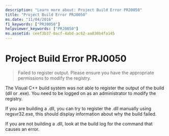 ```yaml
---
description: "Learn more about: Project Build Error PRJ0050"
title: "Project Build Error PRJ0050"
ms.date: "11/04/2016"
f1_keywords: ["PRJ0050"]
helpviewer_keywords: ["PRJ0050"]
ms.assetid: ceef3b37-0acf-4abd-ac62-aa830b4fa145
---
```

# Project Build Error PRJ0050

> Failed to register output. Please ensure you have the appropriate permissions to modify the registry.

The Visual C++ build system was not able to register the output of the build (dll or .exe). You need to be logged on as an administrator to modify the registry.

If you are building a .dll, you can try to register the .dll manually using regsvr32.exe, this should display information about why the build failed.

If you are not building a .dll, look at the build log for the command that causes an error.
